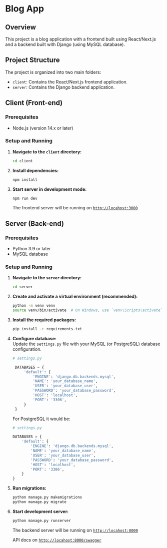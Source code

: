 # Blog App

## Overview

This project is a blog application with a frontend built using React/Next.js and a backend built with Django (using MySQL database).

## Project Structure

The project is organized into two main folders:
- `client`: Contains the React/Next.js frontend application.
- `server`: Contains the Django backend application.

## Client (Front-end)

### Prerequisites

- Node.js (version 14.x or later)

### Setup and Running

1. **Navigate to the `client` directory:**

   ```bash
   cd client
    ```
2. **Install dependencies:**

   ```bash
   npm install
    ```
3. **Start server in development mode:**

   ```bash
   npm run dev
    ```
    The frontend server will be running on [`http://locahost:3000`](http://localhost:8000)

## Server (Back-end)

### Prerequisites

- Python 3.9 or later
- MySQL database

### Setup and Running

1. **Navigate to the `server` directory:**

   ```bash
   cd server
    ```
2. **Create and activate a virtual environment (recommended):**

   ```bash
   python -m venv venv 
   source venv/bin/activate  # On Windows, use `venv\Scripts\activate`
    ```
3. **Install the required packages:**

   ```bash
   pip install -r requirements.txt
    ```
3. **Configure database:** <br/>
    Update the `settings.py` file with your MySQL (or PostgreSQL) database configuration.
   ```python
   # settings.py

    DATABASES = {
        'default': {
            'ENGINE': 'django.db.backends.mysql',
            'NAME': 'your_database_name',
            'USER': 'your_database_user',
            'PASSWORD': 'your_database_password',
            'HOST': 'localhost',
            'PORT': '3306',
        }
    }
    ```
    For PostgreSQL it would be:

    ```python
    # settings.py

    DATABASES = {
        'default': {
            'ENGINE': 'django.db.backends.mysql',
            'NAME': 'your_database_name',
            'USER': 'your_database_user',
            'PASSWORD': 'your_database_password',
            'HOST': 'localhost',
            'PORT': '3306',
        }
    }

    ```

5. **Run migrations:**

   ```bash
   python manage.py makemigrations
   python manage.py migrate
    ```

5. **Start development server:**

   ```bash
   python manage.py runserver
    ```
    The backend server will be running on [`http://locahost:8000`](http://localhost:8000)

    API docs on [`http://locahost:8000/swagger`](http://localhost:8000/swagger)